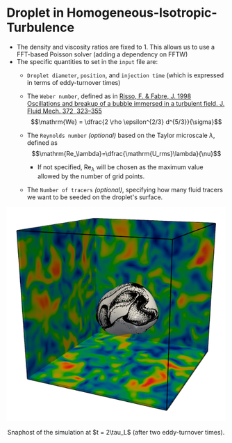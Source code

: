 # Droplet in Homogeneous-Isotropic-Turbulence

- The density and viscosity ratios are fixed to 1. This allows us to use a FFT-based Poisson solver (adding a dependency on FFTW)
- The specific quantities to set in the `input` file are:
    - `Droplet diameter`, `position`, and `injection time` (which is expressed in terms of eddy-turnover times)
    - The `Weber number`, defined as in [Risso, F. & Fabre, J. 1998 Oscillations and breakup of a bubble immersed in a turbulent field. J. Fluid Mech. 372, 323–355](https://doi.org/10.1017/S0022112098002705)
$$\mathrm{We} = \dfrac{2 \rho \epsilon^{2/3} d^{5/3}}{\sigma}$$

    - The `Reynolds number` *(optional)* based on the Taylor microscale $\lambda$, defined as
$$\mathrm{Re_\lambda}=\dfrac{\mathrm{U_rms}\lambda}{\nu}$$

        - If not specified, $\mathrm{Re}_\lambda$ will be chosen as the maximum value allowed by the number of grid points.
    - The `Number of tracers` *(optional)*, specifying how many fluid tracers we want to be seeded on the droplet's surface.

<p align="center"><img src="./snap_t2.png"/></p>
<p align="center">Snaphost of the simulation at $t = 2\tau_L$ (after two eddy-turnover times).</p>
